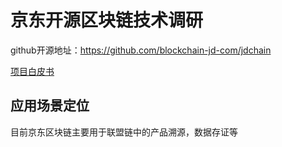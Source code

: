 # 京东开源区块链技术调研

github开源地址：https://github.com/blockchain-jd-com/jdchain

[项目白皮书](http://storage.jd.com/jd.block.chain/%E4%BA%AC%E4%B8%9C%E5%8C%BA%E5%9D%97%E9%93%BE%E6%8A%80%E6%9C%AF%E5%AE%9E%E8%B7%B5%E7%99%BD%E7%9A%AE%E4%B9%A62019.pdf)

##  应用场景定位

目前京东区块链主要用于联盟链中的产品溯源，数据存证等
